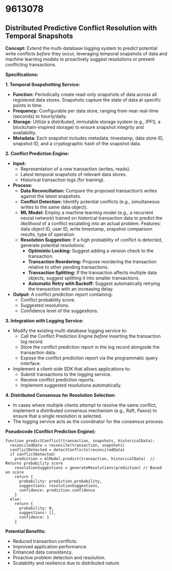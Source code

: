 # 9613078

## Distributed Predictive Conflict Resolution with Temporal Snapshots

**Concept:** Extend the multi-database logging system to *predict* potential write conflicts *before* they occur, leveraging temporal snapshots of data and machine learning models to proactively suggest resolutions or prevent conflicting transactions.

**Specifications:**

**1. Temporal Snapshotting Service:**

*   **Function:** Periodically create read-only snapshots of data across all registered data stores. Snapshots capture the state of data at specific points in time.
*   **Frequency:** Configurable per data store, ranging from near real-time (seconds) to hourly/daily.
*   **Storage:** Utilize a distributed, immutable storage system (e.g., IPFS, a blockchain-inspired storage) to ensure snapshot integrity and availability.
*   **Metadata:** Each snapshot includes metadata: timestamp, data store ID, snapshot ID, and a cryptographic hash of the snapshot data.

**2. Conflict Prediction Engine:**

*   **Input:**
    *   Representation of a new transaction (writes, reads).
    *   Latest temporal snapshots of relevant data stores.
    *   Historical transaction logs (for training).
*   **Process:**
    *   **Data Reconciliation:** Compare the proposed transaction’s writes against the latest snapshots.
    *   **Conflict Detection:** Identify potential conflicts (e.g., simultaneous writes to the same data object).
    *   **ML Model:** Employ a machine learning model (e.g., a recurrent neural network) trained on historical transaction data to predict the *likelihood* of a conflict escalating into an actual problem.  Features: data object ID, user ID, write timestamp, snapshot comparison results, type of operation.
    *   **Resolution Suggestion:** If a high probability of conflict is detected, generate potential resolutions:
        *   **Optimistic Locking:** Suggest adding a version check to the transaction.
        *   **Transaction Reordering:** Propose reordering the transaction relative to other pending transactions.
        *   **Transaction Splitting:** If the transaction affects multiple data objects, suggest splitting it into smaller transactions.
        *   **Automatic Retry with Backoff:** Suggest automatically retrying the transaction with an increasing delay.
*   **Output:** A conflict prediction report containing:
    *   Conflict probability score.
    *   Suggested resolutions.
    *   Confidence level of the suggestions.

**3. Integration with Logging Service:**

*   Modify the existing multi-database logging service to:
    *   Call the Conflict Prediction Engine *before* inserting the transaction log record.
    *   Store the conflict prediction report in the log record alongside the transaction data.
    *   Expose the conflict prediction report via the programmatic query interface.
*   Implement a client-side SDK that allows applications to:
    *   Submit transactions to the logging service.
    *   Receive conflict prediction reports.
    *   Implement suggested resolutions automatically.

**4.  Distributed Consensus for Resolution Selection:**

*   In cases where multiple clients attempt to resolve the same conflict, implement a distributed consensus mechanism (e.g., Raft, Paxos) to ensure that a single resolution is selected.
*   The logging service acts as the coordinator for the consensus process.

**Pseudocode (Conflict Prediction Engine):**

```
function predictConflict(transaction, snapshots, historicalData):
  reconciledData = reconcile(transaction, snapshots)
  conflictDetected = detectConflicts(reconciledData)
  if conflictDetected:
    prediction = mlModel.predict(transaction, historicalData)  // Returns probability score
    resolutionSuggestions = generateResolutions(prediction) // Based on score
    return {
      probability: prediction.probability,
      suggestions: resolutionSuggestions,
      confidence: prediction.confidence
    }
  else:
    return {
      probability: 0,
      suggestions: [],
      confidence: 1
    }
```

**Potential Benefits:**

*   Reduced transaction conflicts.
*   Improved application performance.
*   Enhanced data consistency.
*   Proactive problem detection and resolution.
*   Scalability and resilience due to distributed nature.